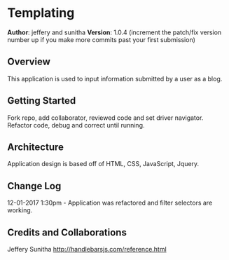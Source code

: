 # Templating

**Author**: jeffery and sunitha
**Version**: 1.0.4 (increment the patch/fix version number up if you make more commits past your first submission)

## Overview
This application is used to input information submitted by a user as a blog.
## Getting Started
Fork repo, add collaborator, reviewed code and set driver navigator. Refactor code, debug and correct until running.

## Architecture
Application design is based off of HTML, CSS, JavaScript, Jquery.

## Change Log
12-01-2017 1:30pm - Application was refactored and filter selectors are working.

## Credits and Collaborations
Jeffery
Sunitha
http://handlebarsjs.com/reference.html
